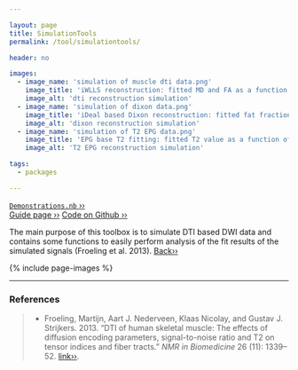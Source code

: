 ```yaml
---

layout: page
title: SimulationTools
permalink: /tool/simulationtools/

header: no

images:
  - image_name: 'simulation of muscle dti data.png'
    image_title: 'iWLLS reconstruction: fitted MD and FA as a function of SNR and fat fraction.'
    image_alt: 'dti reconstruction simulation'
  - image_name: 'simulation of dixon data.png'
    image_title: 'iDeal based Dixon reconstruction: fitted fat fractions as a function of the imposed fat fraction, SNR and B0 field offset.'
    image_alt: 'dixon reconstruction simulation'
  - image_name: 'simulation of T2 EPG data.png'
    image_title: 'EPG base T2 fitting: fitted T2 value as a function of B1, SNR and fat fraction.'
    image_alt: 'T2 EPG reconstruction simulation'

tags: 
  - packages

---
```


[`Demonstrations.nb` ››](/doc/demo/) <br>
[Guide page ››](/assets/htmldoc/html/guide/{{page.title}})
[Code on Github ››](https://github.com/mfroeling/QMRITools/blob/master/QMRITools/Kernel/SimulationTools.wl)

The main purpose of this toolbox is to simulate DTI based DWI data and
contains some functions to easily perform analysis of the fit results of
the simulated signals (Froeling et al. 2013). [Back››](/tool/)

{% include page-images %}

--------------------------------------------------------------------------

### References

> - Froeling, Martijn, Aart J. Nederveen, Klaas Nicolay, and Gustav J.
Strijkers. 2013. “DTI of human skeletal muscle: The effects of diffusion
encoding parameters, signal-to-noise ratio and T2 on tensor indices and
fiber tracts.” *NMR in Biomedicine* 26 (11): 1339–52.
[link››](https://doi.org/10.1002/nbm.2959).
